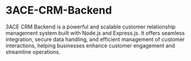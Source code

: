 # 3ACE-CRM-Backend
3ACE CRM Backend is a powerful and scalable customer relationship management system built with Node.js and Express.js. It offers seamless integration, secure data handling, and efficient management of customer interactions, helping businesses enhance customer engagement and streamline operations.
